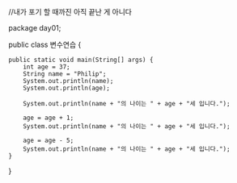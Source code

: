 
//내가 포기 할 때까진 아직 끝난 게 아니다



package day01;

public class 변수연습 {

	public static void main(String[] args) {
		int age = 37;
		String name = "Philip";
		System.out.println(name);
		System.out.println(age);
		
		System.out.println(name + "의 나이는 " + age + "세 입니다.");
	
		age = age + 1;
		System.out.println(name + "의 나이는 " + age + "세 입니다.");
	
		age = age - 5;
		System.out.println(name + "의 나이는 " + age + "세 입니다.");
	}

}
